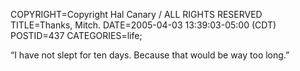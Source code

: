 COPYRIGHT=Copyright Hal Canary / ALL RIGHTS RESERVED
TITLE=Thanks, Mitch.
DATE=2005-04-03 13:39:03-05:00 (CDT)
POSTID=437
CATEGORIES=life;

“I have not slept for ten days. Because that would be way too long.”

